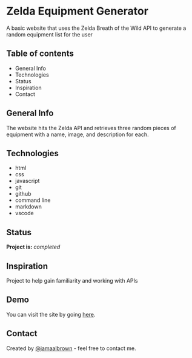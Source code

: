 
# Zelda Equipment Generator

A basic website that uses the Zelda Breath of the Wild API to generate a random equipment list for the user

## Table of contents

* General Info
* Technologies
* Status
* Inspiration
* Contact

## General Info

The website hits the Zelda API and retrieves three random pieces of equipment with a name, image, and description for each.

## Technologies

* html
* css
* javascript
* git
* github
* command line
* markdown
* vscode

## Status

**Project is:** *completed*

## Inspiration

Project to help gain familiarity and working with APIs

## Demo

You can visit the site by going [here](https://jamaalwbrown.github.io/BOTW-Zelda-Equipment-Generator/).

## Contact

Created by [@jamaalbrown](www.jamaalbrown.me) - feel free to contact me.
